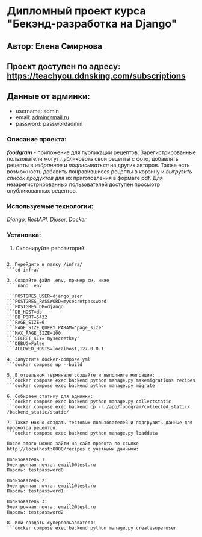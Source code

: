 # Дипломный проект курса "Бекэнд-разработка на Django"

## Автор: Елена Смирнова

## Проект доступен по адресу: https://teachyou.ddnsking.com/subscriptions

## Данные от админки:
- username: admin
- email: admin@mail.ru
- password: passwordadmin

### Описание проекта:
***foodgram*** - приложение для публикации рецептов. Зарегистрированные пользователи могут *публиковать* свои рецепты с фото, добавлять рецепты в *избранное* и *подписываться* на других авторов. Также есть возможность добавить понравившиеся рецепты в корзину и *выгрузить список продуктов* для их приготовления в формате pdf. Для незарегистрированных пользователей доступен просмотр опубликованных рецептов.

### Используемые технологии:
*Django, RestAPI, Djoser, Docker*

### Установка:
1. Склонируйте репозиторий:
```git clone https://github.com/SmirEV/foodgram-project-react.git

2. Перейдите в папку /infra/
```cd infra/   

3. Создайте файл .env, пример см. ниже
``` nano .env

```POSTGRES_USER=django_user
```POSTGRES_PASSWORD=mysecretpassword
```POSTGRES_DB=django
```DB_HOST=db
```DB_PORT=5432
```PAGE_SIZE=6
```PAGE_SIZE_QUERY_PARAM='page_size'
```MAX_PAGE_SIZE=100
```SECRET_KEY='mysecretkey'
```DEBUG=False
```ALLOWED_HOSTS=localhost,127.0.0.1

4. Запустите docker-compose.yml
```docker compose up --build

5. В отдельном терминале создайте и выполните миграции:
```docker compose exec backend python manage.py makemigrations recipes
```docker compose exec backend python manage.py migrate

6. Собираем статику для админки:
```docker compose exec backend python manage.py collectstatic
```docker compose exec backend cp -r /app/foodgram/collected_static/. /backend_static/static/ 

7. Также можно создать тестовых пользователей и подгрузить данные для просмотра рецептов:
```docker compose exec backend python manage.py loaddata

После этого можно зайти на сайт проекта по ссылке http://localhost:8000/recipes с учетными данными:

Пользователь 1:
Электронная почта: email0@test.ru
Пароль: testpassword0

Пользователь 2:
Электронная почта: email1@test.ru
Пароль: testpassword1

Пользователь 3:
Электронная почта: email2@test.ru
Пароль: testpassword2

8. Или создать суперпользователя:
```docker compose exec backend python manage.py createsuperuser
